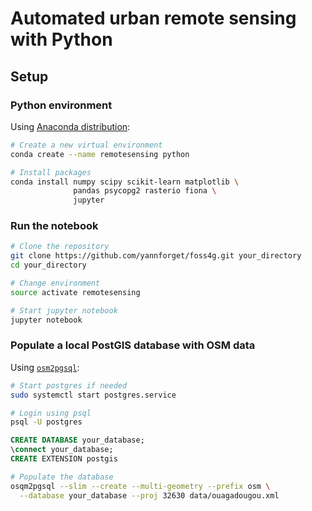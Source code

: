 # Automated urban remote sensing with Python

## Setup

### Python environment

Using [Anaconda distribution](https://www.continuum.io/downloads):

``` bash
# Create a new virtual environment
conda create --name remotesensing python

# Install packages
conda install numpy scipy scikit-learn matplotlib \
              pandas psycopg2 rasterio fiona \
              jupyter
```

### Run the notebook

``` bash
# Clone the repository
git clone https://github.com/yannforget/foss4g.git your_directory
cd your_directory

# Change environment
source activate remotesensing

# Start jupyter notebook
jupyter notebook
```

### Populate a local PostGIS database with OSM data

Using [`osm2pgsql`](https://github.com/openstreetmap/osm2pgsql):

``` bash
# Start postgres if needed
sudo systemctl start postgres.service

# Login using psql
psql -U postgres
```

``` sql
CREATE DATABASE your_database;
\connect your_database;
CREATE EXTENSION postgis
```

``` bash
# Populate the database
osqm2pgsql --slim --create --multi-geometry --prefix osm \
  --database your_database --proj 32630 data/ouagadougou.xml
```
